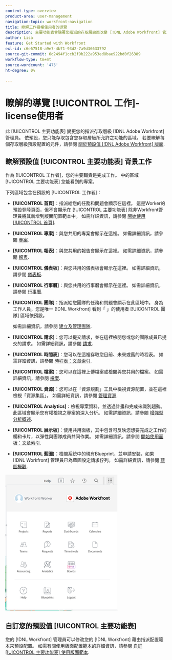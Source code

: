 ```yaml
---
content-type: overview
product-area: user-management
navigation-topic: workfront-navigation
title: 瞭解工作授權使用者的導覽
description: 主要功能表會隨著您指派的存取層級而改變 [!DNL Adobe Workfront] 管理員。 依預設，您只能存取包含您存取層級所允許之功能的區域。
author: Lisa
feature: Get Started with Workfront
exl-id: c6e67518-a9e7-4b71-93d2-7a9d36633792
source-git-commit: 6d2494f1ccb2f9b222a953ed8bae922bd0f26389
workflow-type: tm+mt
source-wordcount: '475'
ht-degree: 0%

---
```


# 瞭解的導覽 [!UICONTROL 工作]-license使用者

此 [!UICONTROL 主要功能表] 變更您的指派存取層級 [!DNL Adobe Workfront] 管理員。 依預設，您只能存取包含您存取層級所允許之功能的區域。 若要瞭解每個存取層級預設配置的元件，請參閱 [關於預設值 [!DNL Adobe Workfront] 版面](../../../administration-and-setup/customize-workfront/use-layout-templates/about-the-default-wf-layout.md).

## 瞭解預設值 [!UICONTROL 主要功能表] 背景工作

作為 [!UICONTROL 工作者]，您的主要職責是完成工作。 中的區域 [!UICONTROL 主要功能表] 您能看到的專案。

下列區域包含在預設的 [!UICONTROL 工作者]：

* **[!UICONTROL 首頁]**：指派給您的任務和問題會顯示在這裡。 這是Worker的預設登陸頁面，但不會顯示在 [!UICONTROL 主要功能表] 除非Workfront管理員將其新增到版面配置範本中。  如需詳細資訊，請參閱 [開始使用 [!UICONTROL 首頁]](../../../workfront-basics/using-home/using-the-home-area/get-started-with-home.md).

* **[!UICONTROL 專案]**：與您共用的專案會顯示在這裡。 如需詳細資訊，請參閱 [專案](../../../manage-work/projects/projects-overview.md).

* **[!UICONTROL 報表]**：與您共用的報告會顯示在這裡。 如需詳細資訊，請參閱 [報表](../../../reports-and-dashboards/reports/reports-overview.md).

* **[!UICONTROL 儀表板]**：與您共用的儀表板會顯示在這裡。 如需詳細資訊，請參閱 [儀表板](../../../reports-and-dashboards/dashboards/dashboards-overview.md).

* **[!UICONTROL 行事曆]**：與您共用的行事曆會顯示在這裡。 如需詳細資訊，請參閱 [行事曆](../../../reports-and-dashboards/reports/calendars/calendars.md).

* **[!UICONTROL 團隊]**：指派給您團隊的任務和問題會顯示在此區域中。 身為工作人員，您是唯一 [!DNL Workfront] 看到「 」的使用者 [!UICONTROL 團隊] 區域依預設。

  如需詳細資訊，請參閱 [建立及管理團隊](../../../people-teams-and-groups/create-and-manage-teams/create-and-mange-teams.md).

* **[!UICONTROL 請求]**：您可以提交請求，並在這裡檢閱您或您的團隊成員已提交的請求。 如需詳細資訊，請參閱 [請求](../../../manage-work/requests/requests-overview.md).

* **[!UICONTROL 時間表]**：您可以在這裡存取您目前、未來或舊的時程表。 如需詳細資訊，請參閱 [時程表：文章索引](../../../timesheets/timesheets-all.md).

* **[!UICONTROL 檔案]**：您可以在這裡上傳檔案或檢閱與您共用的檔案。 如需詳細資訊，請參閱 [檔案](../../../documents/documents-overview.md).

* **[!UICONTROL 資源]**：您可以在「資源規劃」工具中檢視資源配置，並在這裡檢視「資源集區」。 如需詳細資訊，請參閱 [管理資源](../../../resource-mgmt/manage-resources.md).

* **[!UICONTROL Analytics]**：檢視專案資料，並透過計畫和完成來識別趨勢。 此區域會顯示您有權檢視之專案的深入分析。 如需詳細資訊，請參閱 [增強型分析概述](../../../enhanced-analytics/enhanced-analytics-overview.md).

* **[!UICONTROL 展示板]**：使用共用面板，其中包含可反映您想要完成之工作的欄和卡片，以彈性與團隊成員共同作業。 如需詳細資訊，請參閱 [開始使用面板：文章索引](../../../agile/get-started-with-boards/get-started-with-boards.md).

* **[!UICONTROL 藍圖]**：檢閱系統中的現有Blueprint，並申請安裝，如果 [!DNL Workfront] 管理員已為藍圖設定請求佇列。 如需詳細資訊，請參閱 [藍圖概觀](../../../administration-and-setup/blueprints/blueprints-overview.md).

![](assets/worker-main-menu-350x426.png)

## 自訂您的預設值 [!UICONTROL 主要功能表]

您的 [!DNL Workfront] 管理員可以修改您的 [!DNL Workfront] 藉由指派配置範本來預設配置。 如需有關使用版面配置範本的詳細資訊，請參閱  [自訂 [!UICONTROL 主要功能表] 使用版面範本](../../../administration-and-setup/customize-workfront/use-layout-templates/customize-main-menu.md).
